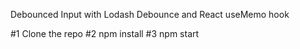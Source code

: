 Debounced Input with Lodash Debounce and React useMemo hook

#1 Clone the repo
#2 npm install
#3 npm start